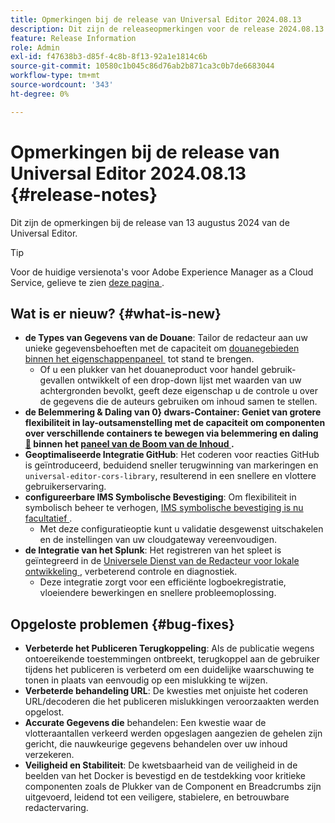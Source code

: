 ```yaml
---
title: Opmerkingen bij de release van Universal Editor 2024.08.13
description: Dit zijn de releaseopmerkingen voor de release 2024.08.13 van de Universal Editor.
feature: Release Information
role: Admin
exl-id: f47638b3-d85f-4c8b-8f13-92a1e1814c6b
source-git-commit: 10580c1b045c86d76ab2b871ca3c0b7de6683044
workflow-type: tm+mt
source-wordcount: '343'
ht-degree: 0%

---
```


# Opmerkingen bij de release van Universal Editor 2024.08.13 {#release-notes}

Dit zijn de opmerkingen bij de release van 13 augustus 2024 van de Universal Editor.

>[!TIP]
>
>Voor de huidige versienota&#39;s voor Adobe Experience Manager as a Cloud Service, gelieve te zien [&#x200B; deze pagina &#x200B;](/help/release-notes/release-notes-cloud/release-notes-current.md).

## Wat is er nieuw? {#what-is-new}

* **de Types van Gegevens van de Douane**: Tailor de redacteur aan uw unieke gegevensbehoeften met de capaciteit om [&#x200B; douanegebieden binnen het eigenschappenpaneel &#x200B;](https://developer.adobe.com/uix/docs/services/aem-universal-editor/api/item-types-renderers/) tot stand te brengen.
   * Of u een plukker van het douaneproduct voor handel gebruik-gevallen ontwikkelt of een drop-down lijst met waarden van uw achtergronden bevolkt, geeft deze eigenschap u de controle u over de gegevens die de auteurs gebruiken om inhoud samen te stellen.
* **de Belemmering &amp; Daling van 0&rbrace; dwars-Container: Geniet van grotere flexibiliteit in lay-outsamenstelling met de capaciteit om componenten over verschillende containers te bewegen via belemmering en daling [&#128279;](/help/sites-cloud/authoring/universal-editor/authoring.md#reordering-components) binnen het [&#x200B; paneel van de Boom van de Inhoud &#x200B;](/help/sites-cloud/authoring/universal-editor/navigation.md#content-tree-mode).**
* **Geoptimaliseerde Integratie GitHub**: Het coderen voor reacties GitHub is geïntroduceerd, beduidend sneller terugwinning van markeringen en `universal-editor-cors-library`, resulterend in een snellere en vlottere gebruikerservaring.
* **configureerbare IMS Symbolische Bevestiging**: Om flexibiliteit in symbolisch beheer te verhogen, [&#x200B; IMS symbolische bevestiging is nu facultatief &#x200B;](/help/implementing/universal-editor/local-dev.md#setting-up-service).
   * Met deze configuratieoptie kunt u validatie desgewenst uitschakelen en de instellingen van uw cloudgateway vereenvoudigen.
* **de Integratie van het Splunk**: Het registreren van het spleet is geïntegreerd in de [&#x200B; Universele Dienst van de Redacteur voor lokale ontwikkeling &#x200B;](/help/implementing/universal-editor/local-dev.md#setting-up-service), verbeterend controle en diagnostiek.
   * Deze integratie zorgt voor een efficiënte logboekregistratie, vloeiendere bewerkingen en snellere probleemoplossing.

## Opgeloste problemen {#bug-fixes}

* **Verbeterde het Publiceren Terugkoppeling**: Als de publicatie wegens ontoereikende toestemmingen ontbreekt, terugkoppel aan de gebruiker tijdens het publiceren is verbeterd om een duidelijke waarschuwing te tonen in plaats van eenvoudig op een mislukking te wijzen.
* **Verbeterde behandeling URL**: De kwesties met onjuiste het coderen URL/decoderen die het publiceren mislukkingen veroorzaakten werden opgelost.
* **Accurate Gegevens die** behandelen: Een kwestie waar de vlotteraantallen verkeerd werden opgeslagen aangezien de gehelen zijn gericht, die nauwkeurige gegevens behandelen over uw inhoud verzekeren.
* **Veiligheid en Stabiliteit**: De kwetsbaarheid van de veiligheid in de beelden van het Docker is bevestigd en de testdekking voor kritieke componenten zoals de Plukker van de Component en Breadcrumbs zijn uitgevoerd, leidend tot een veiligere, stabielere, en betrouwbare redactervaring.

